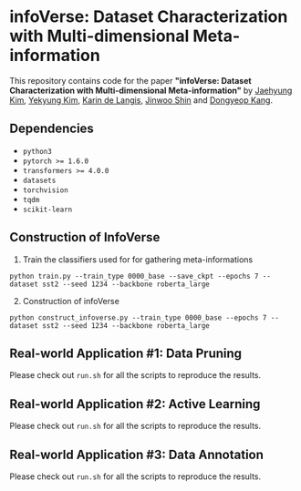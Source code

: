 # infoVerse: Dataset Characterization with Multi-dimensional Meta-information

This repository contains code for the paper
**"infoVerse: Dataset Characterization with Multi-dimensional Meta-information"** 
by [Jaehyung Kim](https://sites.google.com/view/jaehyungkim), [Yekyung Kim](https://www.linkedin.com/in/yekyung-kim-b9413a91/), [Karin de Langis](https://karinjd.github.io/), [Jinwoo Shin](http://alinlab.kaist.ac.kr/shin.html) and [Dongyeop Kang](https://dykang.github.io/). 

## Dependencies

* `python3`
* `pytorch >= 1.6.0`
* `transformers >= 4.0.0`
* `datasets`
* `torchvision`
* `tqdm`
* `scikit-learn`

## Construction of InfoVerse
1. Train the classifiers used for for gathering meta-informations 
```
python train.py --train_type 0000_base --save_ckpt --epochs 7 --dataset sst2 --seed 1234 --backbone roberta_large
```
2. Construction of infoVerse 
```
python construct_infoverse.py --train_type 0000_base --epochs 7 --dataset sst2 --seed 1234 --backbone roberta_large
```
## Real-world Application #1: Data Pruning

Please check out `run.sh` for all the scripts to reproduce the results.

## Real-world Application #2: Active Learning

Please check out `run.sh` for all the scripts to reproduce the results.

## Real-world Application #3: Data Annotation

Please check out `run.sh` for all the scripts to reproduce the results.


